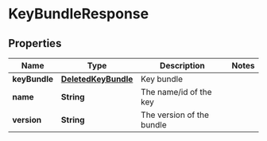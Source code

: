 
# KeyBundleResponse

## Properties
Name | Type | Description | Notes
------------ | ------------- | ------------- | -------------
**keyBundle** | [**DeletedKeyBundle**](DeletedKeyBundle.md) | Key bundle | 
**name** | **String** | The name/id of the key | 
**version** | **String** | The version of the bundle | 



